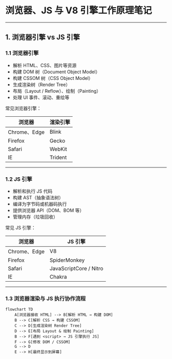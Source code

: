 # 浏览器、JS 与 V8 引擎工作原理笔记

---

## 1. 浏览器引擎 vs JS 引擎

### 1.1 浏览器引擎

- 解析 HTML、CSS、图片等资源  
- 构建 DOM 树（Document Object Model）  
- 构建 CSSOM 树（CSS Object Model）  
- 生成渲染树（Render Tree）  
- 布局（Layout / Reflow）、绘制（Painting）  
- 处理 UI 事件、滚动、重绘等  

常见浏览器引擎：

| 浏览器 | 渲染引擎 |
|--------|-----------|
| Chrome、Edge | Blink |
| Firefox | Gecko |
| Safari | WebKit |
| IE | Trident |

---

### 1.2 JS 引擎

- 解析和执行 JS 代码  
- 构建 AST（抽象语法树）  
- 编译为字节码或机器码执行  
- 提供浏览器 API（DOM、BOM 等）  
- 管理内存（垃圾回收）  

常见 JS 引擎：

| 浏览器 | JS 引擎 |
|--------|---------|
| Chrome、Edge | V8 |
| Firefox | SpiderMonkey |
| Safari | JavaScriptCore / Nitro |
| IE | Chakra |

---

### 1.3 浏览器渲染与 JS 执行协作流程

```mermaid
flowchart TD
    A[浏览器接收 HTML] --> B[解析 HTML → 构建 DOM]
    B --> C[解析 CSS → 构建 CSSOM]
    C --> D[生成渲染树 Render Tree]
    D --> E[布局 Layout & 绘制 Painting]
    B --> F[遇到 <script> → JS 引擎执行 JS]
    F --> G[修改 DOM / CSSOM]
    G --> D
    E --> H[最终显示到屏幕]

